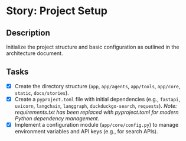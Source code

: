 # Story: Project Setup

## Description

Initialize the project structure and basic configuration as outlined in the architecture document.

## Tasks

- [x] Create the directory structure (`app`, `app/agents`, `app/tools`, `app/core`, `static`, `docs/stories`).
- [x] Create a `pyproject.toml` file with initial dependencies (e.g., `fastapi`, `uvicorn`, `langchain`, `langgraph`, `duckduckgo-search`, `requests`). *Note: requirements.txt has been replaced with pyproject.toml for modern Python dependency management.*
- [x] Implement a configuration module (`app/core/config.py`) to manage environment variables and API keys (e.g., for search APIs).
